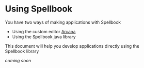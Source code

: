 # Using Spellbook
You have two ways of making applications with Spellbook
* Using the custom editor [Arcana](https://github.com/Spellbook-Studios/Arcana)
* Using the Spellbook java library

This document will help you develop applications directly using the Spellbook library

*coming soon*